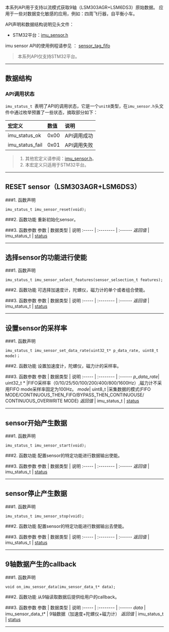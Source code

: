 本系列API用于支持以流模式获取9轴（LSM303AGR+LSM6DS3）原始数据。
应用于一些对数据变化敏感的应用，例如：四周飞行器，自平衡小车。

API声明和数据结构说明见头文件：
* STM32平台：[imu_sensor.h]( https://github.com/JUMA-IO/STM32_Platform/blob/master/system/juma/inc/imu_sensor.h)

imu sensor API的使用例程请参见 ： [sensor_tag_fifo](https://github.com/JUMA-IO/STM32_Platform/blob/master/product/application/sensor_tag_fifo/app.c)

> 本系列API仅支持STM32平台。


***
## 数据结构
### API调用状态
`imu_status_t `表明了API的调用状态，它是一个`unit8`类型，在`imu_sensor.h`头文件中通过枚举预置了一些状态，摘取部分如下：

宏定义    | 数值  | 说明
:----- | :-------- | :------
imu_status_ok | 0x00    | API调用成功
imu_status_fail | 0x01    | API调用失败

> 1. 其他宏定义请参阅：[imu_sensor.h](https://github.com/JUMA-IO/STM32_Platform/blob/master/system/juma/inc/imu_sensor.h)。  
> 2. 本宏定义只适用于STM32平台。




***
## RESET sensor（LSM303AGR+LSM6DS3）
###1. 函数声明
```
imu_status_t imu_sensor_reset(void);
```

###2. 函数功能
重新初始化sensor。

###3. 函数参数
参数    | 数据类型   | 说明
:----- | :-------- | :------
*返回值*  | imu_status_t    | [status](#_1)



***
## 选择sensor的功能进行使能
###1. 函数声明
```
imu_status_t imu_sensor_select_features(sensor_selsection_t features);
```

###2. 函数功能
可选择加速度计，陀螺仪，磁力计的单个或者组合使能。

###3. 函数参数
参数    | 数据类型   | 说明
:----- | :-------- | :------
*返回值*  | imu_status_t    | [status](#_1)



***
## 设置sensor的采样率
###1. 函数声明
```
imu_status_t imu_sensor_set_data_rate(uint32_t* p_data_rate, uint8_t mode)；
```

###2. 函数功能
设置加速度计，陀螺仪，磁力计的采样率。

###3. 函数参数
参数    | 数据类型   | 说明
:----- | :-------- | :------
*p_data_rate*| uint32_t * |FIFO采样率（0/10/25/50/100/200/400/800/1600Hz）,磁力计不采用FIFO mode采样率固定为100Hz。
*mode*| uint8_t |采集数据的模式(FIFO MODE/CONTINUOUS_THEN_FIFO/BYPASS_THEN_CONTINUOUSE/<br/>CONTINUOUS_OVERWRITE MODE)
*返回值*  | imu_status_t    | [status](#_1)



***
## sensor开始产生数据
###1. 函数声明
```
imu_status_t imu_sensor_start(void); 
```

###2. 函数功能
配置sensor的特定功能进行数据输出使能。

###3. 函数参数
参数    | 数据类型   | 说明
:----- | :-------- | :------
*返回值*  | imu_status_t    | [status](#_1)



***
## sensor停止产生数据
###1. 函数声明
```
imu_status_t imu_sensor_stop(void); 
```

###2. 函数功能
配置sensor的特定功能进行数据输出去使能。

###3. 函数参数
参数    | 数据类型   | 说明
:----- | :-------- | :------
*返回值*  | imu_status_t    | [status](#_1)



***
## 9轴数据产生的callback
###1. 函数声明
```
void on_imu_sensor_data(imu_sensor_data_t* data); 
```

###2. 函数功能
从9轴读取数据后提供给用户的callback。

###3. 函数参数
参数    | 数据类型   | 说明
:----- | :-------- | :------
*data*  | imu_sensor_data_t*    | 9轴数据（加速度+陀螺仪+磁力计）
*返回值*  | imu_status_t    | [status](#_1)



***
